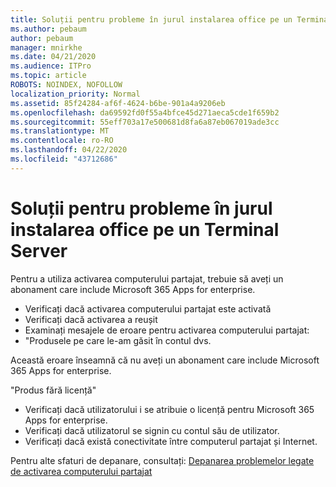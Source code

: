 ```yaml
---
title: Soluții pentru probleme în jurul instalarea office pe un Terminal Server
ms.author: pebaum
author: pebaum
manager: mnirkhe
ms.date: 04/21/2020
ms.audience: ITPro
ms.topic: article
ROBOTS: NOINDEX, NOFOLLOW
localization_priority: Normal
ms.assetid: 85f24284-af6f-4624-b6be-901a4a9206eb
ms.openlocfilehash: da69592fd0f55a4bfce45d271aeca5cde1f659b2
ms.sourcegitcommit: 55eff703a17e500681d8fa6a87eb067019ade3cc
ms.translationtype: MT
ms.contentlocale: ro-RO
ms.lasthandoff: 04/22/2020
ms.locfileid: "43712686"
---
```

# <a name="solutions-for-issues-around-installing-office-on-a-terminal-server"></a>Soluții pentru probleme în jurul instalarea office pe un Terminal Server

Pentru a utiliza activarea computerului partajat, trebuie să aveți un abonament care include Microsoft 365 Apps for enterprise.
  
- Verificați dacă activarea computerului partajat este activată
- Verificați dacă activarea a reușit
- Examinați mesajele de eroare pentru activarea computerului partajat:
- "Produsele pe care le-am găsit în contul dvs.
  
Această eroare înseamnă că nu aveți un abonament care include Microsoft 365 Apps for enterprise.

"Produs fără licență"

- Verificați dacă utilizatorului i se atribuie o licență pentru Microsoft 365 Apps for enterprise.
- Verificați dacă utilizatorul se signin cu contul său de utilizator.
- Verificați dacă există conectivitate între computerul partajat și Internet.

Pentru alte sfaturi de depanare, consultați: [Depanarea problemelor legate de activarea computerului partajat](https://docs.microsoft.com/DeployOffice/troubleshoot-issues-with-shared-computer-activation-for-office-365-proplus)